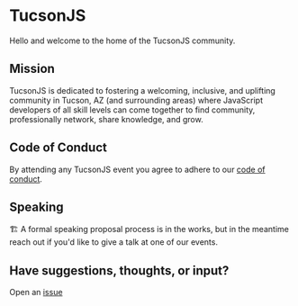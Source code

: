 # TucsonJS
Hello and welcome to the home of the TucsonJS community.

## Mission
TucsonJS is dedicated to fostering a welcoming, inclusive, and uplifting community in Tucson, AZ (and surrounding areas) where JavaScript developers of all skill levels can come together to find community, professionally network, share knowledge, and grow.

## Code of Conduct
By attending any TucsonJS event you agree to adhere to our [code of conduct](https://github.com/TucsonJS/.github/blob/main/profile/CONDUCT.md).

## Speaking 
🏗️ A formal speaking proposal process is in the works, but in the meantime reach out if you'd like to give a talk at one of our events.

## Have suggestions, thoughts, or input?
Open an [issue](https://github.com/TucsonJS/.github/issues)
